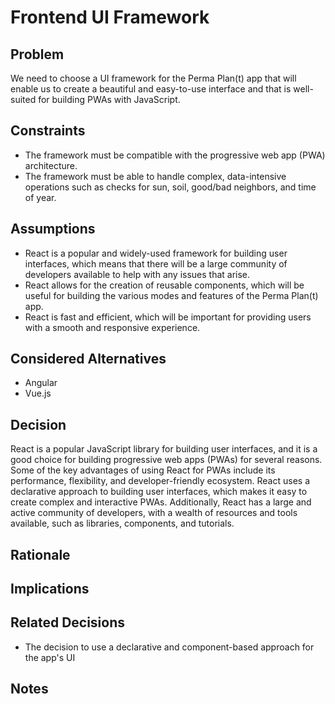 # Frontend UI Framework 

## Problem

We need to choose a UI framework for the Perma Plan(t) app that will enable us to create a beautiful and easy-to-use interface and that is well-suited for building PWAs with JavaScript.

## Constraints

- The framework must be compatible with the progressive web app (PWA) architecture.
- The framework must be able to handle complex, data-intensive operations such as checks for sun, soil, good/bad neighbors, and time of year.

## Assumptions

- React is a popular and widely-used framework for building user interfaces, which means that there will be a large community of developers available to help with any issues that arise.
- React allows for the creation of reusable components, which will be useful for building the various modes and features of the Perma Plan(t) app.
- React is fast and efficient, which will be important for providing users with a smooth and responsive experience.

## Considered Alternatives

- Angular
- Vue.js

## Decision

React is a popular JavaScript library for building user interfaces, and it is a good choice for building progressive web apps (PWAs) for several reasons. Some of the key advantages of using React for PWAs include its performance, flexibility, and developer-friendly ecosystem. React uses a declarative approach to building user interfaces, which makes it easy to create complex and interactive PWAs. Additionally, React has a large and active community of developers, with a wealth of resources and tools available, such as libraries, components, and tutorials.

## Rationale

## Implications

## Related Decisions

- The decision to use a declarative and component-based approach for the app's UI

## Notes
